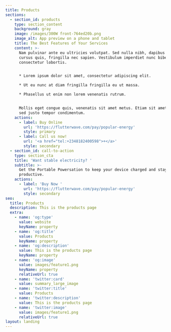 ```yaml
---
title: Products
sections:
  - section_id: products
    type: section_content
    background: gray
    image: /images/300W front-764ed20b.png
    image_alt: App preview on a phone and tablet
    title: The Best Features of Your Services
    content: >-
      Nam pulvinar ante eu ultricies volutpat. Sed nulla nibh, dapibus sit amet
      cursus quis, fringilla nec sapien. Vestibulum imperdiet nunc bibendum
      consectetur lobortis.


      * Lorem ipsum dolor sit amet, consectetur adipiscing elit.

      * Ut eu nunc at diam fringilla fringilla eu ut massa.

      * Phasellus ut enim non lorem venenatis rutrum.


      Mollis eget congue quis, venenatis sit amet metus. Etiam sit amet tortor
      sed justo tempor condimentum.
    actions:
      - label: Buy Online
        url: 'https://flutterwave.com/pay/popular-energy'
        style: primary
      - label: Call us now!
        url: '<a href="tel:+2348182400598">+</a>'
        style: secondary
  - section_id: call-to-action
    type: section_cta
    title: 'Want stable electricity? '
    subtitle: >-
      Get the Portable Powersation to keep your device charged and stay
      productive.
    actions:
      - label: 'Buy Now '
        url: 'https://flutterwave.com/pay/popular-energy'
        style: secondary
seo:
  title: Products
  description: This is the products page
  extra:
    - name: 'og:type'
      value: website
      keyName: property
    - name: 'og:title'
      value: Products
      keyName: property
    - name: 'og:description'
      value: This is the products page
      keyName: property
    - name: 'og:image'
      value: images/feature1.png
      keyName: property
      relativeUrl: true
    - name: 'twitter:card'
      value: summary_large_image
    - name: 'twitter:title'
      value: Products
    - name: 'twitter:description'
      value: This is the products page
    - name: 'twitter:image'
      value: images/feature1.png
      relativeUrl: true
layout: landing
---
```

